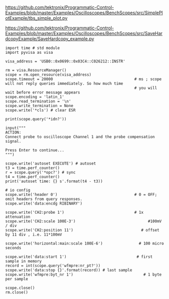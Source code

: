 https://github.com/tektronix/Programmatic-Control-Examples/blob/master/Examples/Oscilloscopes/BenchScopes/src/SimplePlotExample/tbs_simple_plot.py

https://github.com/tektronix/Programmatic-Control-Examples/blob/master/Examples/Oscilloscopes/BenchScopes/src/SaveHardcopyExample/SaveHardcopy_example.py

```
import time # std module
import pyvisa as visa 
```
```
visa_address = 'USB0::0x0699::0x03C4::C026212::INSTR'

rm = visa.ResourceManager()
scope = rm.open_resource(visa_address)
scope.timeout = 20000                                    # ms ; scope will not reply queries immediately. So how much time 
                                                         # you will wait before error message appears
scope.encoding = 'latin_1'
scope.read_termination = '\n'
scope.write_termination = None
scope.write('*cls') # clear ESR

print(scope.query('*idn?'))

input("""
ACTION:
Connect probe to oscilloscope Channel 1 and the probe compensation signal.

Press Enter to continue...
""")

```

```
scope.write('autoset EXECUTE') # autoset
t3 = time.perf_counter()
r = scope.query('*opc?') # sync
t4 = time.perf_counter()
print('autoset time: {} s'.format(t4 - t3))
```

```
# io config
scope.write('header 0')                                  # 0 = OFF; omit headers from query responses.
scope.write('data:encdg RIBINARY')

scope.write('CH2:probe 1')                               # 1x attenuation
scope.write('CH2:scale 100E-3')                                #100mV / div
scope.write('CH2:position 11')                              # offset by 11 div , i.e. 11*100mV

scope.write('horizontal:main:scale 100E-6')                # 100 micro seconds

scope.write('data:start 1')                               # first sample in memory
record = int(scope.query('wfmpre:nr_pt?'))
scope.write('data:stop {}'.format(record)) # last sample
scope.write('wfmpre:byt_nr 1')                               # 1 byte per sample
```



```
scope.close()
rm.close()
```
